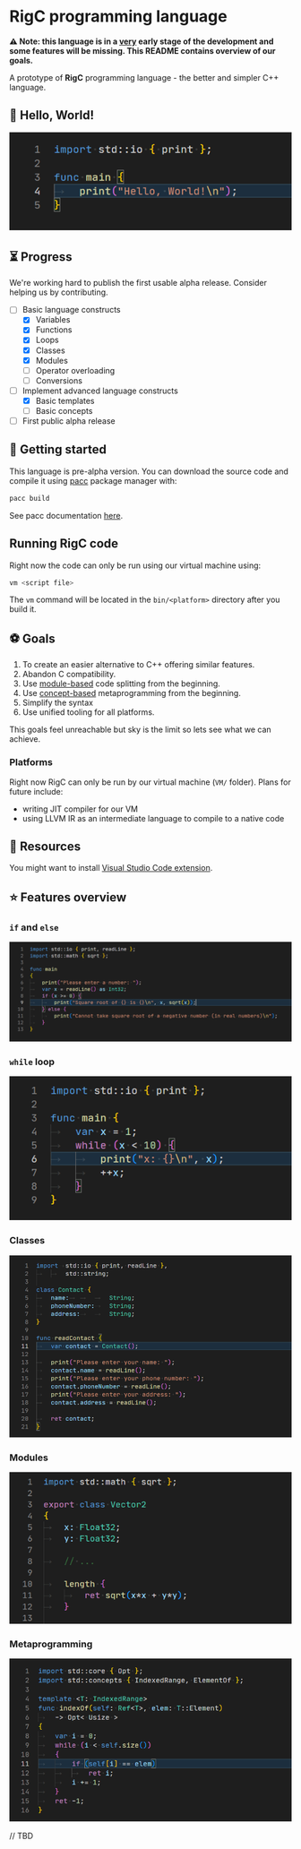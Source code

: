 # RigC programming language

**⚠ Note: this language is in a <u>very</u> early stage of the development and some features will be missing. This README contains overview of our goals.**

A prototype of **RigC** programming language - the better and simpler C++ language.

## 👋 Hello, World!

![Hello World Demo](res/example-imgs/hello-world.png)


## ⏳ Progress

We're working hard to publish the first usable alpha release.
Consider helping us by contributing.

- [ ] Basic language constructs
  - [x] Variables 
  - [x] Functions
  - [x] Loops
  - [x] Classes
  - [x] Modules
  - [ ] Operator overloading
  - [ ] Conversions
- [ ] Implement advanced language constructs
  - [x] Basic templates
  - [ ] Basic concepts
- [ ] First public alpha release

## 🚀 Getting started

This language is pre-alpha version. You can download the source code and compile it using [pacc](https://github.com/PoetaKodu/pacc) package manager with:

```bash
pacc build
```

See pacc documentation [here](https://github.com/PoetaKodu/pacc).

## Running RigC code

Right now the code can only be run using our virtual machine using:

```bash
vm <script file>
```

The `vm` command will be located in the `bin/<platform>` directory after you build it.

## ⚽ Goals

1. To create an easier alternative to C++ offering similar features.
2. Abandon C compatibility.
3. Use [module-based](#modules) code splitting from the beginning.
4. Use [concept-based](#metaprogramming) metaprogramming from the beginning.
5. Simplify the syntax
6. Use unified tooling for all platforms.

This goals feel unreachable but sky is the limit so lets see what we can achieve.

### Platforms

Right now RigC can only be run by our virtual machine (`VM/` folder). Plans for future
include:

- writing JIT compiler for our VM
- using LLVM IR as an intermediate language to compile to a native code

## 🧱 Resources

You might want to install [Visual Studio Code extension](https://github.com/PoetaKodu/vscode-rigc).

## ⭐ Features overview

### `if` and `else`

![Hello World Demo](res/example-imgs/flow-control.png)

### `while` loop

![Hello World Demo](res/example-imgs/while-loop.png)


### Classes

![Hello World Demo](res/example-imgs/classes-and-funcs.png)

### Modules

![Hello World Demo](res/example-imgs/classes-modules.png)

### Metaprogramming

![Hello World Demo](res/example-imgs/metaprogramming.png)


// TBD
